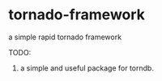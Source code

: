 # tornado-framework
a simple rapid tornado framework

TODO:

1. a simple and useful package for torndb.
